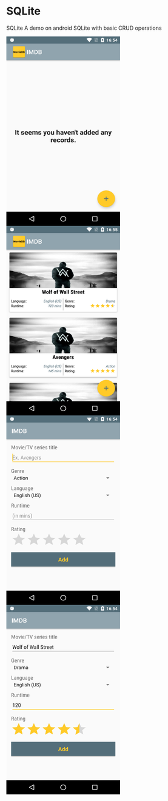 # SQLite
SQLite A demo on android SQLite with basic CRUD operations


<img src="https://github.com/santimendon/SQLite/blob/master/screenshots/dashboard_1.png" align="left" margin-bottom="10px" height="500" width="300">

<img src="https://github.com/santimendon/SQLite/blob/master/screenshots/dashboard_2.png" align="left" margin="10px" height="500" width="300" >

<img src="https://github.com/santimendon/SQLite/blob/master/screenshots/record_insertion_1.png" align="left" margin="10px" height="500" width="300" >

<img src="https://github.com/santimendon/SQLite/blob/master/screenshots/record_insertion_2.png" align="left" margin="10px" height="500" width="300" >
